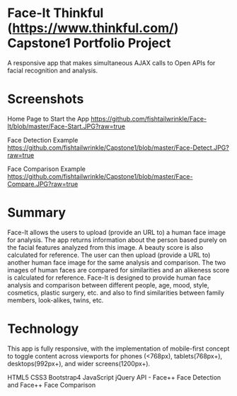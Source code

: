 #	Face-It Thinkful (https://www.thinkful.com/) Capstone1 Portfolio Project
A responsive app that makes simultaneous AJAX calls to Open APIs for facial recognition and analysis.

#	Screenshots
Home Page to Start the App
https://github.com/fishtailwrinkle/Face-It/blob/master/Face-Start.JPG?raw=true

Face Detection Example
https://github.com/fishtailwrinkle/Capstone1/blob/master/Face-Detect.JPG?raw=true

Face Comparison Example
https://github.com/fishtailwrinkle/Capstone1/blob/master/Face-Compare.JPG?raw=true

#	Summary
Face-It allows the users to upload (provide an URL to) a human face image for analysis. The app returns information about the person based purely on the facial features analyzed from this image. A beauty score is also calculated for reference. The user can then upload (provide a URL to) another human face image for the same analysis and comparison. The two images of human faces are compared for similarities and an alikeness score is calculated for reference. Face-It is designed to provide human face analysis and comparison between different people, age, mood, style, cosmetics, plastic surgery, etc. and also to find similarities between family members, look-alikes, twins, etc.    

#	Technology
This app is fully responsive, with the implementation of mobile-first concept to toggle content across viewports for phones (<768px), tablets(768px+), desktops(992px+), and wider screens(1200px+).

HTML5
CSS3
Bootstrap4
JavaScript
jQuery
API - Face++ Face Detection and Face++ Face Comparison



